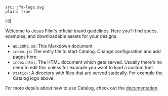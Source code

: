 ```image
src: jfm-logo.svg
plain: true
```

Hi!

Welcome to Jesus Film's official brand guidelines. Here you'll find specs, examples, and downloadable assets for your designs.

- `WELCOME.md`: This Markdown document
- `index.js`: The entry file to start Catalog. Change configuration and add pages here.
- `index.html`: The HTML document which gets served. Usually there's no need to edit this unless for example you want to load a custom font.
- `static/`: A directory with files that are served statically. For example the Catalog logo above.

For more details about how to use Catalog, check out the [documentation](https://docs.catalog.style/).

